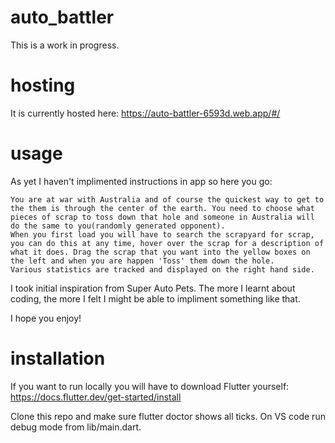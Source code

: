 # auto_battler

This is a work in progress.

# hosting

It is currently hosted here: https://auto-battler-6593d.web.app/#/

# usage

As yet I haven't implimented instructions in app so here you go:

    You are at war with Australia and of course the quickest way to get to the them is through the center of the earth. You need to choose what pieces of scrap to toss down that hole and someone in Australia will do the same to you(randomly generated opponent).
    When you first load you will have to search the scrapyard for scrap, you can do this at any time, hover over the scrap for a description of what it does. Drag the scrap that you want into the yellow boxes on the left and when you are happen 'Toss' them down the hole.
    Various statistics are tracked and displayed on the right hand side.

I took initial inspiration from Super Auto Pets. The more I learnt about coding, the more I felt I might be able to impliment something like that.

I hope you enjoy!

# installation

If you want to run locally you will have to download Flutter yourself: https://docs.flutter.dev/get-started/install

Clone this repo and make sure flutter doctor shows all ticks. On VS code run debug mode from lib/main.dart.
